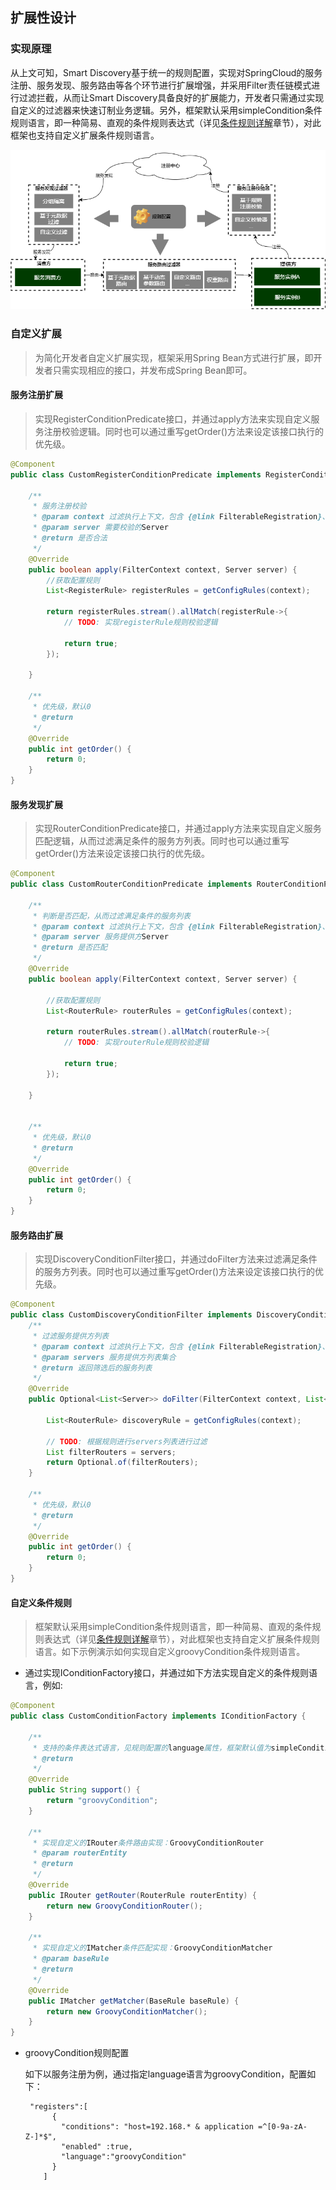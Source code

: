 ##  扩展性设计



### 实现原理

   从上文可知，Smart Discovery基于统一的规则配置，实现对SpringCloud的服务注册、服务发现、服务路由等各个环节进行扩展增强，并采用Filter责任链模式进行过滤拦截，从而让Smart Discovery具备良好的扩展能力，开发者只需通过实现自定义的过滤器来快速订制业务逻辑。另外，框架默认采用simpleCondition条件规则语言，即一种简易、直观的条件规则表达式（详见[条件规则详解](https://github.com/leonside/springleaf-cloud-smart-discovery/wiki/%E6%9D%A1%E4%BB%B6%E8%A7%84%E5%88%99%E8%AF%A6%E8%A7%A3)章节），对此框架也支持自定义扩展条件规则语言。



![](./image/扩展性设计.png)


### 自定义扩展

> 为简化开发者自定义扩展实现，框架采用Spring Bean方式进行扩展，即开发者只需实现相应的接口，并发布成Spring Bean即可。

#### 服务注册扩展

> 实现RegisterConditionPredicate接口，并通过apply方法来实现自定义服务注册校验逻辑。同时也可以通过重写getOrder()方法来设定该接口执行的优先级。

```java
@Component
public class CustomRegisterConditionPredicate implements RegisterConditionPredicate {

    /**
     * 服务注册校验
     * @param context 过滤执行上下文，包含 {@link FilterableRegistration}、{@link RuleCacher}、{@link DiscoveryProperties}
     * @param server 需要校验的Server
     * @return 是否合法
     */
    @Override
    public boolean apply(FilterContext context, Server server) {
        //获取配置规则
        List<RegisterRule> registerRules = getConfigRules(context);

        return registerRules.stream().allMatch(registerRule->{
            // TODO: 实现registerRule规则校验逻辑

            return true;
        });

    }

    /**
     * 优先级，默认0
     * @return
     */
    @Override
    public int getOrder() {
        return 0;
    }
}
```



#### 服务发现扩展

> 实现RouterConditionPredicate接口，并通过apply方法来实现自定义服务匹配逻辑，从而过滤满足条件的服务方列表。同时也可以通过重写getOrder()方法来设定该接口执行的优先级。

```java
@Component
public class CustomRouterConditionPredicate implements RouterConditionPredicate {

    /**
     * 判断是否匹配，从而过滤满足条件的服务列表
     * @param context 过滤执行上下文，包含 {@link FilterableRegistration}、{@link RuleCacher}、{@link DiscoveryProperties}
     * @param server 服务提供方Server
     * @return 是否匹配
     */
    @Override
    public boolean apply(FilterContext context, Server server) {

        //获取配置规则
        List<RouterRule> routerRules = getConfigRules(context);

        return routerRules.stream().allMatch(routerRule->{
            // TODO: 实现routerRule规则校验逻辑

            return true;
        });
        
    }


    /**
     * 优先级，默认0
     * @return
     */
    @Override
    public int getOrder() {
        return 0;
    }
}
```



#### 服务路由扩展

> 实现DiscoveryConditionFilter接口，并通过doFilter方法来过滤满足条件的服务方列表。同时也可以通过重写getOrder()方法来设定该接口执行的优先级。

```java
@Component
public class CustomDiscoveryConditionFilter implements DiscoveryConditionFilter {
    /**
     * 过滤服务提供方列表
     * @param context 过滤执行上下文，包含 {@link FilterableRegistration}、{@link RuleCacher}、{@link DiscoveryProperties}
     * @param servers 服务提供方列表集合
     * @return 返回筛选后的服务列表
     */
    @Override
    public Optional<List<Server>> doFilter(FilterContext context, List<? extends Server> servers) {

        List<RouterRule> discoveryRule = getConfigRules(context);

        // TODO: 根据规则进行servers列表进行过滤
        List filterRouters = servers;
        return Optional.of(filterRouters);
    }

    /**
     * 优先级，默认0
     * @return
     */
    @Override
    public int getOrder() {
        return 0;
    }
}
```



#### 自定义条件规则

> 框架默认采用simpleCondition条件规则语言，即一种简易、直观的条件规则表达式（详见[条件规则详解](https://github.com/leonside/springleaf-cloud-smart-discovery/wiki/%E6%9D%A1%E4%BB%B6%E8%A7%84%E5%88%99%E8%AF%A6%E8%A7%A3)章节），对此框架也支持自定义扩展条件规则语言。如下示例演示如何实现自定义groovyCondition条件规则语言。

- 通过实现IConditionFactory接口，并通过如下方法实现自定义的条件规则语言，例如:

```java
@Component
public class CustomConditionFactory implements IConditionFactory {

    /**
     * 支持的条件表达式语言，见规则配置的language属性，框架默认值为simpleCondition
     * @return
     */
    @Override
    public String support() {
        return "groovyCondition";
    }

    /**
     * 实现自定义的IRouter条件路由实现：GroovyConditionRouter
     * @param routerEntity
     * @return
     */
    @Override
    public IRouter getRouter(RouterRule routerEntity) {
        return new GroovyConditionRouter();
    }

    /**
     * 实现自定义的IMatcher条件匹配实现：GroovyConditionMatcher
     * @param baseRule
     * @return
     */
    @Override
    public IMatcher getMatcher(BaseRule baseRule) {
        return new GroovyConditionMatcher();
    }
}
```

- groovyCondition规则配置

  如下以服务注册为例，通过指定language语言为groovyCondition，配置如下：

  ```
   "registers":[
        {
          "conditions": "host=192.168.* & application =^[0-9a-zA-Z-]*$",
          "enabled" :true,
          "language":"groovyCondition"
        }
      ]
  ```

  

  
